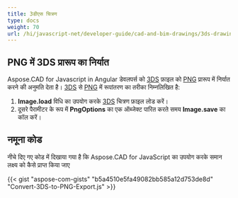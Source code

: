 ```yaml
---
title: 3डीएस चित्रण
type: docs
weight: 70
url: /hi/javascript-net/developer-guide/cad-and-bim-drawings/3ds-drawings/
---
```


## **PNG में 3DS प्रारूप का निर्यात**

Aspose.CAD for Javascript in Angular डेवलपर्स को [3DS](https://docs.fileformat.com/3d/3ds/) फ़ाइल को [PNG](https://docs.fileformat.com/image/png/) प्रारूप में निर्यात करने की अनुमति देता है। [3DS](https://docs.fileformat.com/3d/3ds/) से [PNG](https://docs.fileformat.com/image/png/) में रूपांतरण का तरीका निम्नलिखित है:

1. **Image.load** विधि का उपयोग करके [3DS](https://docs.fileformat.com/3d/3ds/) चित्रण फ़ाइल लोड करें।
1. दूसरे पैरामीटर के रूप में **PngOptions** का एक ऑब्जेक्ट पारित करते समय **Image.save** का कॉल करें।

## नमूना कोड

नीचे दिए गए कोड में दिखाया गया है कि Aspose.CAD for JavaScript का उपयोग करके समान लक्ष्य को कैसे प्राप्त किया जाए

{{< gist "aspose-com-gists" "b5a4510e5fa49082bb585a12d753de8d" "Convert-3DS-to-PNG-Export.js" >}}
